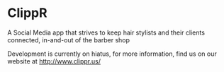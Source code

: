 # ClippR
A Social Media app that strives to keep hair stylists and their clients connected, in-and-out of the barber shop

Development is currently on hiatus, for more information, find us on our website at http://www.clippr.us/
